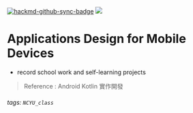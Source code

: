 [![hackmd-github-sync-badge](https://hackmd.io/0oKAer3VRKG00Zp4lgdhQA/badge)](https://hackmd.io/0oKAer3VRKG00Zp4lgdhQA)
![](https://img.shields.io/badge/Class-Design--for--Mobile--Devices-blue)

# Applications Design for Mobile Devices

* record school work and self-learning projects 

> Reference : Android Kotlin 實作開發

###### tags: `NCYU_class`
